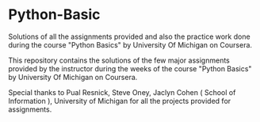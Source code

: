 # Python-Basic
Solutions of all the assignments provided and also the practice work done during the course "Python Basics" by University Of Michigan on Coursera.

This repository contains the solutions of the few major assignments provided by the instructor during the weeks of the course "Python Basics" by University Of Michigan on Coursera.

Special thanks to Pual Resnick, Steve Oney, Jaclyn Cohen ( School of Information ), University of Michigan for all the projects provided for assignments.
